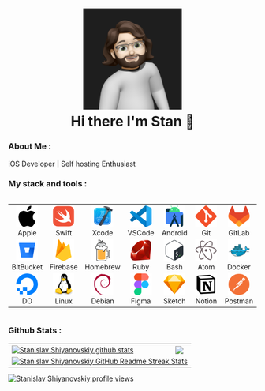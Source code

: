<div id="header" align="center">
<h1>
<img src="./images/memoji.png" alt="Me" width="200"/>
<br>Hi there I'm Stan 👋
</h1>
</div>

### About Me :

iOS Developer | Self hosting Enthusiast

### My stack and tools :

<div style="display: flex; align-items: flex-start; align: center">
<table align="center" style="table-layout: fixed; width: 100%;">
    <tr>
        <td align="center" width="60">
            <img src="./images/apple-original.svg" alt="Apple" width="44" height="44"/>
        <br>Apple
        </td>
        <td align="center" width="60">
            <img src="./images/swift-original.svg" alt="Swift" width="44" height="44"/>
        <br>Swift
        </td>
        <td align="center" width="60">
            <img src="./images/xcode-original.svg" alt="Xcode" width="44" height="44"/>
        <br>Xcode
        </td>
        <td align="center" width="60">
            <img src="./images/vscode-original.svg" alt="VSCode" width="44" height="44"/>
        <br>VSCode
        </td>
        <td align="center" width="60">
            <img src="./images/androidstudio-original.svg" alt="AndroidStudio" width="44" height="44"/>
        <br>Android
        </td>
        <td align="center" width="60">
            <img src="./images/git-original.svg" alt="Git" width="44" height="44"/>
        <br>Git
        </td>
        <td align="center" width=60>
            <img src="./images/gitlab-original.svg" alt="GitLab" width="44" height="44"/>
        <br>GitLab
        </td>
    </tr>
    <tr>
        <td align="center" width=60>
            <img src="./images/bitbucket-original.svg" alt="BitBucket" width="44" height="44"/>
        <br>BitBucket
        </td>
        <td align="center" width=60>
            <img src="./images/firebase-original.svg" alt="Firebase" width="44" height="44"/>
        <br>Firebase
        </td>
        <td align="center" width=60>
            <img src="./images/homebrew-original.svg" alt="Homebrew" width="44" height="44"/>
        <br>Homebrew
        </td>
        <td align="center" width=60>
            <img src="./images/ruby-original.svg" alt="Ruby" width="44" height="44"/>
        <br>Ruby
        </td>
        <td align="center" width="60">
            <img src="./images/bash-original.svg" alt="Bash" width="44" height="44"/>
        <br>Bash
        </td>
        <td align="center" width="60">
            <img src="./images/atom-original.svg" alt="Atom" width="44" height="44"/>
        <br>Atom
        </td>
        <td align="center" width="60">
            <img src="./images/docker-original.svg" alt="Docker" width="44" height="44"/>
        <br>Docker
        </td>
    </tr>
    <tr>
        <td align="center" width="60">
            <img src="./images/digitalocean-original.svg" alt="DO" width="44" height="44"/>
        <br>DO
        </td>
        <td align="center" width="60">
            <img src="./images/linux-original.svg" alt="Linux" width="44" height="44"/>
        <br>Linux
        </td>
        <td align="center" width=60>
            <img src="./images/debian-original.svg" alt="Debian" width="44" height="44"/>
        <br>Debian
        </td>
        <td align="center" width=60>
            <img src="./images/figma-original.svg" alt="Figma" width="44" height="44"/>
        <br>Figma
        </td>
        <td align="center" width=60>
            <img src="./images/sketch-original.svg" alt="Sketch" width="44" height="44"/>
        <br>Sketch
        </td>
        <td align="center" width=60>
            <img src="./images/notion-original.svg" alt="Notion" width="44" height="44"/>
        <br>Notion
        </td>
        <td align="center" width=60>
            <img src="./images/postman-original.svg" alt="Postman" width="44" height="44"/>
        <br>Postman
        </td>
    </tr>
</table>
</div>

### Github Stats :

<table align="center">
  <tr>
  <td>
  <a href="https://github.com/st-small/github-readme-stats"><img align="center" src="https://github-readme-stats.vercel.app/api?username=st-small&show_icons=true&include_all_commits=true&theme=buefy&hide_border=true" alt="Stanislav Shiyanovskiy github stats" /></a>
  </td>
  <td>
  <a href="https://github.com/st-small/github-readme-stats"><img align="center" src="https://github-readme-stats.vercel.app/api/top-langs/?username=st-small&layout=compact&theme=buefy&hide_border=true" /></a>
  </td>
  </tr>
  <tr>
  <td colspan=2 align="center">
  <a href="https://git.io/streak-stats"> <img src="http://github-readme-streak-stats.herokuapp.com?user=st-small&hide_border=true&background=f6f8fa&currStreakLabel=000000&date_format=j%20M%5B%20Y%5D" alt="Stanislav Shiyanovskiy GitHub Readme Streak Stats" /> </a>
  </td>
  </tr>
</table>

[![Stanislav Shiyanovskiy profile views](https://u8views.com/api/v1/github/profiles/1850189/views/day-week-month-total-count.svg)](https://u8views.com/github/st-small)

